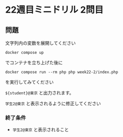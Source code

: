 # 22週目ミニドリル 2問目

## 問題

文字列内の変数を展開してください

```
docker compose up
```

でコンテナを立ち上げた後に

```
docker compose run --rm php php week22-2/index.php
```

を実行してみてください

 `${student}@東京` と出力されます。

 `学生2@東京` と表示されるように修正してください

### 終了条件
- `学生2@東京` と表示されること
